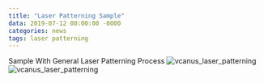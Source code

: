 ```yaml
---
title: "Laser Patterning Sample"
data: 2019-07-12 00:00:00 -0000
categories: news 
tags: laser patterning 
---
```


Sample With General Laser Patterning Process
![vcanus_laser_patterning](https://user-images.githubusercontent.com/44759045/61097248-83cf6400-a495-11e9-9296-16b9d62f6652.jpg)
![vcanus_laser_patterning](https://user-images.githubusercontent.com/44759045/61097248-83cf6400-a495-11e9-9296-16b9d62f6652.jpg)
